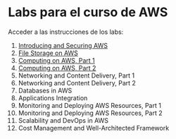 # Labs para el curso de AWS

Acceder a las instrucciones de los labs:

1. [Introducing and Securing AWS](https://github.com/vitongos/amazon-web-services-course/blob/master/01.Security.md)
2. [File Storage on AWS](https://github.com/vitongos/amazon-web-services-course/blob/master/02.FileStorage.md)
3. [Computing on AWS, Part 1](https://github.com/vitongos/amazon-web-services-course/blob/master/03.ComputeEC2.md)
4. [Computing on AWS, Part 2](https://github.com/vitongos/amazon-web-services-course/blob/master/04.Lambda.md)
5. Networking and Content Delivery, Part 1
6. Networking and Content Delivery, Part 2
7. Databases in AWS
8. Applications Integration
9. Monitoring and Deploying AWS Resources, Part 1
10. Monitoring and Deploying AWS Resources, Part 2
11. Scalability and DevOps in AWS
12. Cost Management and Well-Architected Framework
